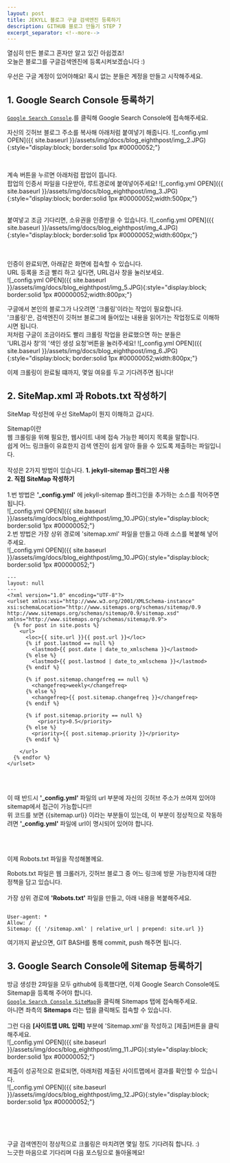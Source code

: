 ```yaml
---
layout: post
title: JEKYLL 블로그 구글 검색엔진 등록하기
description: GITHUB 블로그 만들기 STEP 7
excerpt_separator: <!--more-->
---
```


열심히 만든 블로그 혼자만 알고 있긴 아쉽겠죠!  
오늘은 블로그를 구글검색엔진에 등록시켜보겠습니다 :)

우선은 구글 계정이 있어야해요!
혹시 없는 분들은 계정을 만들고 시작해주세요.


## 1. Google Search Console 등록하기

[`Google Search Console`](https://search.google.com/search-console/about).를 클릭해
Google Search Console에 접속해주세요.

자신의 깃허브 블로그 주소를 복사해 아래처럼 붙여넣기 해줍니다.
![_config.yml OPEN]({{ site.baseurl }}/assets/img/docs/blog_eighthpost/img_2.JPG){:style="display:block; border:solid 1px #00000052;"}

<br>

계속 버튼을 누르면 아래처럼 팝업이 뜹니다.<br>
팝업의 인증서 파일을 다운받아, 루트경로에 붙여넣어주세요!
![_config.yml OPEN]({{ site.baseurl }}/assets/img/docs/blog_eighthpost/img_3.JPG){:style="display:block; border:solid 1px #00000052;width:500px;"}

<br>
붙여넣고 조금 기다리면, 소유권을 인증받을 수 있습니다.
![_config.yml OPEN]({{ site.baseurl }}/assets/img/docs/blog_eighthpost/img_4.JPG){:style="display:block; border:solid 1px #00000052;width:600px;"}


<br><br>
인증이 완료되면, 아래같은 화면에 접속할 수 있습니다.  
URL 등록을 조금 빨리 하고 싶다면, URL검사 창을 눌러보세요.  
![_config.yml OPEN]({{ site.baseurl }}/assets/img/docs/blog_eighthpost/img_5.JPG){:style="display:block; border:solid 1px #00000052;width:800px;"}

구글에서 본인의 블로그가 나오려면 '크롤링'이라는 작업이 필요합니다.<br>
'크롤링'은, 검색엔진이 깃허브 블로그에 들어있는 내용을 읽어가는 작업정도로 이해하시면 됩니다.  
저처럼 구글이 조금이라도 빨리 크롤링 작업을 완료했으면 하는 분들은 <br>
 'URL검사 창'의 '색인 생성 요청'버튼을 눌러주세요!
![_config.yml OPEN]({{ site.baseurl }}/assets/img/docs/blog_eighthpost/img_6.JPG){:style="display:block; border:solid 1px #00000052;width:800px;"}

이제 크롤링이 완료될 떄까지, 몇일 여유를 두고 기다려주면 됩니다!

## 2. SiteMap.xml 과 Robots.txt 작성하기
SiteMap 작성전에 우선 SiteMap이 뭔지 이해하고 갑시다.  

Sitemap이란  
웹 크롤링을 위해 필요한, 웹사이트 내에 접속 가능한 페이지 목록을 말합니다.  
쉽게 어느 링크들이 유효한지 검색 엔진이 쉽게 알아 들을 수 있도록 제출하는 파일입니다.  
<br>
작성은 2가지 방법이 있습니다.
**1. jekyll-sitemap 플러그인 사용**  
**2. 직접 SiteMap 작성하기**  
<br>
1.번 방법은 **'_config.yml'** 에 jekyll-sitemap 플러그인을 추가하는 소스를 적어주면 됩니다.  
![_config.yml OPEN]({{ site.baseurl }}/assets/img/docs/blog_eighthpost/img_10.JPG){:style="display:block; border:solid 1px #00000052;"}
<br>
2.번 방법은 가장 상위 경로에 'sitemap.xml' 파일을 만들고 아래 소스를 복붙해 넣어주세요.  
![_config.yml OPEN]({{ site.baseurl }}/assets/img/docs/blog_eighthpost/img_10.JPG){:style="display:block; border:solid 1px #00000052;"}
~~~
---
layout: null
---
<?xml version="1.0" encoding="UTF-8"?>
<urlset xmlns:xsi="http://www.w3.org/2001/XMLSchema-instance" xsi:schemaLocation="http://www.sitemaps.org/schemas/sitemap/0.9 http://www.sitemaps.org/schemas/sitemap/0.9/sitemap.xsd" xmlns="http://www.sitemaps.org/schemas/sitemap/0.9">
  {% for post in site.posts %}
    <url>
      <loc>{{ site.url }}{{ post.url }}</loc>
      {% if post.lastmod == null %}
        <lastmod>{{ post.date | date_to_xmlschema }}</lastmod>
      {% else %}
        <lastmod>{{ post.lastmod | date_to_xmlschema }}</lastmod>
      {% endif %}

      {% if post.sitemap.changefreq == null %}
        <changefreq>weekly</changefreq>
      {% else %}
        <changefreq>{{ post.sitemap.changefreq }}</changefreq>
      {% endif %}

      {% if post.sitemap.priority == null %}
          <priority>0.5</priority>
      {% else %}
        <priority>{{ post.sitemap.priority }}</priority>
      {% endif %}

    </url>
  {% endfor %}
</urlset>
~~~

<br><br>

이 때 반드시 **'_config.yml'** 파일의 url 부분에 자신의 깃허브 주소가 쓰여져 있어야 sitemap에서 접근이 가능합니다!!  
위 코드를 보면 {{sitemap.url}} 이라는 부분들이 있는데, 이 부분이 정상적으로 작동하려면 **'_config.yml'** 파일에 url이 명시되어 있어야 합니다.  

<br><br>

이제 Robots.txt 파일을 작성해볼께요.  

Robots.txt 파일은 웹 크롤러가, 깃허브 블로그 중 어느 링크에 방문 가능한지에 대한 정책을 담고 있습니다.  
<br>
가장 상위 경로에 **'Robots.txt'** 파일을 만들고, 아래 내용을 복붙해주세요.  
~~~

User-agent: *
Allow: /
Sitemap: {{ '/sitemap.xml' | relative_url | prepend: site.url }}

~~~

여기까지 끝났으면, GIT BASH를 통해 commit, push 해주면 됩니다.  


## 3. Google Search Console에 Sitemap 등록하기
방금 생성한 2파일을 모두 github에 등록했다면, 이제 Google Search Console에도 Sitemap을 등록해 주어야 합니다.  
[`Google Search Console SiteMap`](https://search.google.com/u/2/search-console/sitemaps)을 클릭해 Sitemaps 탭에 접속해주세요.  
아니면 좌측의 **Sitemaps** 라는 탭을 클릭해도 접속할 수 있습니다.  
<br>
그런 다음 **[사이트맵 URL 입력]** 부분에 'Sitemap.xml'을 작성하고 [제출]버튼을 클릭해주세요.  
![_config.yml OPEN]({{ site.baseurl }}/assets/img/docs/blog_eighthpost/img_11.JPG){:style="display:block; border:solid 1px #00000052;"}

제출이 성공적으로 완료되면, 아래처럼 제출된 사이트맵에서 결과를 확인할 수 있습니다.  
![_config.yml OPEN]({{ site.baseurl }}/assets/img/docs/blog_eighthpost/img_12.JPG){:style="display:block; border:solid 1px #00000052;"}  

<br><br><br>

구글 검색엔진이 정상적으로 크롤링은 마치려면 몇일 정도 기다려줘 합니다. :)  
느긋한 마음으로 기다리며 다음 포스팅으로 돌아올께요!
